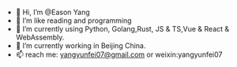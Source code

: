 - 👋 Hi, I’m @Eason Yang
- 👀 I’m like reading and programming
- 🌱 I’m currently using Python, Golang,Rust, JS & TS,Vue & React & WebAssembly.
- 💞️ I’m currently working in Beijing China.
- 📫 reach me: yangyunfei07@gmail.com or weixin:yangyunfei07

<!---
yunfei07/yunfei07 is a ✨ special ✨ repository because its `README.md` (this file) appears on your GitHub profile.
You can click the Preview link to take a look at your changes.
--->
